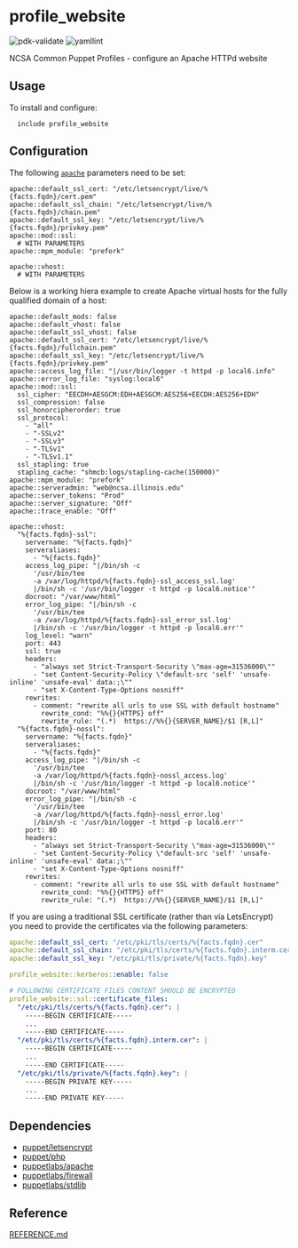 # profile_website

![pdk-validate](https://github.com/ncsa/puppet-profile_website/workflows/pdk-validate/badge.svg)
![yamllint](https://github.com/ncsa/puppet-profile_website/workflows/yamllint/badge.svg)

NCSA Common Puppet Profiles - configure an Apache HTTPd website

## Usage

To install and configure:

```
  include profile_website
```

## Configuration

The following [`apache`](https://forge.puppet.com/modules/puppetlabs/apache/reference) parameters need to be set:
```
apache::default_ssl_cert: "/etc/letsencrypt/live/%{facts.fqdn}/cert.pem"
apache::default_ssl_chain: "/etc/letsencrypt/live/%{facts.fqdn}/chain.pem"
apache::default_ssl_key: "/etc/letsencrypt/live/%{facts.fqdn}/privkey.pem"
apache::mod::ssl:
  # WITH PARAMETERS
apache::mpm_module: "prefork"

apache::vhost:
  # WITH PARAMETERS
```

Below is a working hiera example to create Apache virtual hosts for the fully qualified domain of a host:
```
apache::default_mods: false
apache::default_vhost: false
apache::default_ssl_vhost: false
apache::default_ssl_cert: "/etc/letsencrypt/live/%{facts.fqdn}/fullchain.pem"
apache::default_ssl_key: "/etc/letsencrypt/live/%{facts.fqdn}/privkey.pem"
apache::access_log_file: "|/usr/bin/logger -t httpd -p local6.info"
apache::error_log_file: "syslog:local6"
apache::mod::ssl:
  ssl_cipher: "EECDH+AESGCM:EDH+AESGCM:AES256+EECDH:AES256+EDH"
  ssl_compression: false
  ssl_honorcipherorder: true
  ssl_protocol:
    - "all"
    - "-SSLv2"
    - "-SSLv3"
    - "-TLSv1"
    - "-TLSv1.1"
  ssl_stapling: true
  stapling_cache: "shmcb:logs/stapling-cache(150000)"
apache::mpm_module: "prefork"
apache::serveradmin: "web@ncsa.illinois.edu"
apache::server_tokens: "Prod"
apache::server_signature: "Off"
apache::trace_enable: "Off"

apache::vhost:
  "%{facts.fqdn}-ssl":
    servername: "%{facts.fqdn}"
    serveraliases:
      - "%{facts.fqdn}"
    access_log_pipe: "|/bin/sh -c
      '/usr/bin/tee
      -a /var/log/httpd/%{facts.fqdn}-ssl_access_ssl.log'
      |/bin/sh -c '/usr/bin/logger -t httpd -p local6.notice'"
    docroot: "/var/www/html"
    error_log_pipe: "|/bin/sh -c
      '/usr/bin/tee
      -a /var/log/httpd/%{facts.fqdn}-ssl_error_ssl.log'
      |/bin/sh -c '/usr/bin/logger -t httpd -p local6.err'"
    log_level: "warn"
    port: 443
    ssl: true
    headers:
      - "always set Strict-Transport-Security \"max-age=31536000\""
      - "set Content-Security-Policy \"default-src 'self' 'unsafe-inline' 'unsafe-eval' data:;\""
      - "set X-Content-Type-Options nosniff"
    rewrites:
      - comment: "rewrite all urls to use SSL with default hostname"
        rewrite_cond: "%%{}{HTTPS} off"
        rewrite_rule: "(.*)  https://%%{}{SERVER_NAME}/$1 [R,L]"
  "%{facts.fqdn}-nossl":
    servername: "%{facts.fqdn}"
    serveraliases:
      - "%{facts.fqdn}"
    access_log_pipe: "|/bin/sh -c
      '/usr/bin/tee
      -a /var/log/httpd/%{facts.fqdn}-nossl_access.log'
      |/bin/sh -c '/usr/bin/logger -t httpd -p local6.notice'"
    docroot: "/var/www/html"
    error_log_pipe: "|/bin/sh -c
      '/usr/bin/tee
      -a /var/log/httpd/%{facts.fqdn}-nossl_error.log'
      |/bin/sh -c '/usr/bin/logger -t httpd -p local6.err'"
    port: 80
    headers:
      - "always set Strict-Transport-Security \"max-age=31536000\""
      - "set Content-Security-Policy \"default-src 'self' 'unsafe-inline' 'unsafe-eval' data:;\""
      - "set X-Content-Type-Options nosniff"
    rewrites:
      - comment: "rewrite all urls to use SSL with default hostname"
        rewrite_cond: "%%{}{HTTPS} off"
        rewrite_rule: "(.*)  https://%%{}{SERVER_NAME}/$1 [R,L]"
```

If you are using a traditional SSL certificate (rather than via LetsEncrypt) you need to provide the certificates via the following parameters:
```yaml
apache::default_ssl_cert: "/etc/pki/tls/certs/%{facts.fqdn}.cer"
apache::default_ssl_chain: "/etc/pki/tls/certs/%{facts.fqdn}.interm.cer"
apache::default_ssl_key: "/etc/pki/tls/private/%{facts.fqdn}.key"

profile_website::kerberos::enable: false

# FOLLOWING CERTIFICATE FILES CONTENT SHOULD BE ENCRYPTED
profile_website::ssl::certificate_files:
  "/etc/pki/tls/certs/%{facts.fqdn}.cer": |
    -----BEGIN CERTIFICATE-----
    ...
    -----END CERTIFICATE-----
  "/etc/pki/tls/certs/%{facts.fqdn}.interm.cer": |
    -----BEGIN CERTIFICATE-----
    ...
    -----END CERTIFICATE-----
  "/etc/pki/tls/private/%{facts.fqdn}.key": |
    -----BEGIN PRIVATE KEY-----
    ...
    -----END PRIVATE KEY-----
```

## Dependencies
- [puppet/letsencrypt](https://forge.puppet.com/modules/puppet/letsencrypt)
- [puppet/php](https://forge.puppet.com/modules/puppet/php/)
- [puppetlabs/apache](https://forge.puppet.com/modules/puppetlabs/apache)
- [puppetlabs/firewall](https://forge.puppet.com/puppetlabs/firewall)
- [puppetlabs/stdlib](https://forge.puppet.com/modules/puppetlabs/stdlib)

## Reference

[REFERENCE.md](REFERENCE.md)

